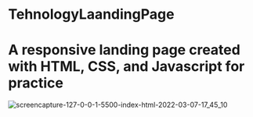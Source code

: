 # TehnologyLaandingPage
# A responsive landing page created with HTML, CSS, and Javascript for practice 
 
![screencapture-127-0-0-1-5500-index-html-2022-03-07-17_45_10](https://user-images.githubusercontent.com/75345773/157086506-4c14ae1a-3fb5-423e-a40d-d8857ce6bb39.png)
